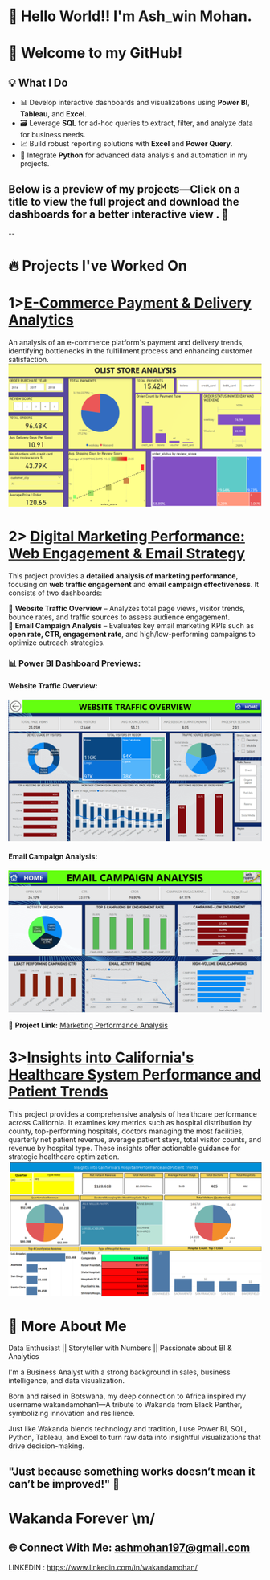 # 👋 **Hello World!! I'm Ash_win Mohan.** 

# 🚀 Welcome to my GitHub!

## 💡 What I Do
- 📊 Develop interactive dashboards and visualizations using **Power BI**, **Tableau**, and **Excel**.
- 🗃️ Leverage **SQL** for ad-hoc queries to extract, filter, and analyze data for business needs.
- 📈 Build robust reporting solutions with **Excel** and **Power Query**.
- 🐍 Integrate **Python** for advanced data analysis and automation in my projects.
## Below is a preview of my projects—Click on a title to view the full project and download the dashboards for a better interactive view . 🚀

--

# 🔥 Projects I've Worked On

# 1>[E-Commerce Payment & Delivery Analytics](https://github.com/wakandamohan1/E-Commerce-Payment-and-Delivery-Analytics-Case-Study)
An analysis of an e-commerce platform's payment and delivery trends, identifying bottlenecks in the fulfillment process and enhancing customer satisfaction.
![Power BI Dashboard Preview](https://github.com/wakandamohan1/E-Commerce-Payment-and-Delivery-Analytics-Case-Study/blob/main/Ecommerce_Powerbi.png)



# 2> [Digital Marketing Performance: Web Engagement & Email Strategy](https://github.com/wakandamohan1/Marketing-Performance-Marketo-Data)  

This project provides a **detailed analysis of marketing performance**, focusing on **web traffic engagement** and **email campaign effectiveness**. It consists of two dashboards:  

📌 **Website Traffic Overview** – Analyzes total page views, visitor trends, bounce rates, and traffic sources to assess audience engagement.  
📌 **Email Campaign Analysis** – Evaluates key email marketing KPIs such as **open rate, CTR, engagement rate**, and high/low-performing campaigns to optimize outreach strategies.  

### 📊 **Power BI Dashboard Previews:**  
#### **Website Traffic Overview:**  
![Website Traffic Dashboard](https://github.com/wakandamohan1/wakandamohan1/blob/main/Screenshot%202025-04-03%20032539.png)  

#### **Email Campaign Analysis:**  
![Email Campaign Dashboard](https://github.com/wakandamohan1/wakandamohan1/blob/main/Screenshot%202025-04-03%20033444.png)  

🔗 **Project Link:** [Marketing Performance Analysis](https://github.com/wakandamohan1/Marketing-Performance-Marketo-Data)  
 

# 3>[Insights into California's Healthcare System Performance and Patient Trends](https://github.com/wakandamohan1/California-Healthcare-Capacity-Study)
This project provides a comprehensive analysis of healthcare performance across California. It examines key metrics such as hospital distribution by county, top-performing hospitals, doctors managing the most facilities, quarterly net patient revenue, average patient stays, total visitor counts, and revenue by hospital type. These insights offer actionable guidance for strategic healthcare optimization.
![Tableau Dashboard Preview](https://github.com/wakandamohan1/California-Healthcare-Capacity-Study/blob/main/tableau_screenshot.png)

# 🌟 More About Me

Data Enthusiast || Storyteller with Numbers || Passionate about BI & Analytics

I'm a Business Analyst with a strong background in sales, business intelligence, and data visualization.

Born and raised in Botswana, my deep connection to Africa inspired my username wakandamohan1—A tribute to Wakanda from Black Panther, symbolizing innovation and resilience.

Just like Wakanda blends technology and tradition, I use Power BI, SQL, Python, Tableau, and Excel to turn raw data into insightful visualizations that drive decision-making.

## "Just because something works doesn’t mean it can’t be improved!" 🖤
# **Wakanda Forever \m/**


## 🌐 Connect With Me: ashmohan197@gmail.com 
LINKEDIN : https://www.linkedin.com/in/wakandamohan/ 
